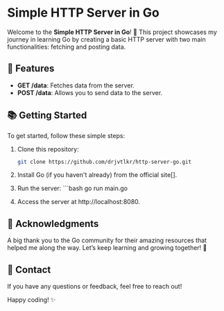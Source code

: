# Simple HTTP Server in Go

Welcome to the **Simple HTTP Server in Go**! 🎉 This project showcases my journey in learning Go by creating a basic HTTP server with two main functionalities: fetching and posting data.

## 🚀 Features

- **GET /data**: Fetches data from the server.
- **POST /data**: Allows you to send data to the server.

## 📚 Getting Started

To get started, follow these simple steps:

1. Clone this repository:
   ```bash
   git clone https://github.com/drjvtlkr/http-server-go.git

2. Install Go (if you haven't already) from the official site[].

3. Run the server: ```bash 
    go run main.go

4. Access the server at http://localhost:8080.

## 🎉 Acknowledgments

A big thank you to the Go community for their amazing resources that helped me along the way. Let’s keep learning and growing together! 🌱

## 📧 Contact
If you have any questions or feedback, feel free to reach out!

Happy coding! ✨

